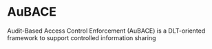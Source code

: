 # AuBACE
Audit-Based Access Control Enforcement (AuBACE) is a DLT-oriented framework to support controlled information sharing
